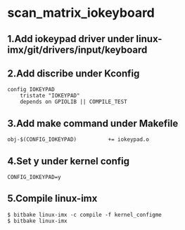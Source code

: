 # scan_matrix_iokeyboard

## 1.Add iokeypad driver under linux-imx/git/drivers/input/keyboard

## 2.Add discribe under Kconfig
```
config IOKEYPAD
	tristate "IOKEYPAD"
	depends on GPIOLIB || COMPILE_TEST
```
## 3.Add make command under Makefile 
```
obj-$(CONFIG_IOKEYPAD)			+= iokeypad.o
```

## 4.Set y under kernel config
```
CONFIG_IOKEYPAD=y
```

## 5.Compile linux-imx 
```
$ bitbake linux-imx -c compile -f kernel_configme
$ bitbake linux-imx 
```